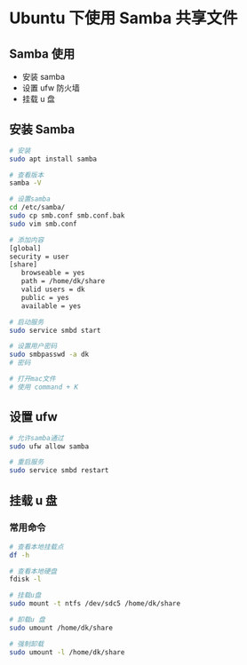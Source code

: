 # Ubuntu 下使用 Samba 共享文件

## Samba 使用

- 安装 samba
- 设置 ufw 防火墙
- 挂载 u 盘

## 安装 Samba

```bash
# 安装
sudo apt install samba

# 查看版本
samba -V

# 设置samba
cd /etc/samba/
sudo cp smb.conf smb.conf.bak
sudo vim smb.conf

# 添加内容
[global]
security = user
[share]
   browseable = yes
   path = /home/dk/share
   valid users = dk
   public = yes
   available = yes

# 启动服务
sudo service smbd start

# 设置用户密码
sudo smbpasswd -a dk
# 密码

# 打开mac文件
# 使用 command + K
```

## 设置 ufw

```bash
# 允许samba通过
sudo ufw allow samba

# 重启服务
sudo service smbd restart
```

## 挂载 u 盘

### 常用命令

```bash
# 查看本地挂载点
df -h

# 查看本地硬盘
fdisk -l

# 挂载u盘
sudo mount -t ntfs /dev/sdc5 /home/dk/share

# 卸载u 盘
sudo umount /home/dk/share

# 强制卸载
sudo umount -l /home/dk/share
```
